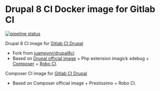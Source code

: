 # Drupal 8 CI Docker image for Gitlab CI

[![pipeline status](https://gitlab.com/mog33/drupal8ci/badges/master/pipeline.svg)](https://gitlab.com/mog33/drupal8ci/commits/master)

Drupal 8 CI image for [Gitlab CI Drupal](https://gitlab.com/mog33/gitlab-ci-drupal)

- Fork from [juampynr/drupal8ci](https://hub.docker.com/r/juampynr/drupal8ci/~/dockerfile/)
- Based on  [Drupal official image](https://hub.docker.com/_/drupal/) + Php extension imagick xdebug + [Composer](https://getcomposer.org) + [Robo CI](http://robo.li).

Composer CI image for [Gitlab CI Drupal](https://gitlab.com/mog33/gitlab-ci-drupal)

- Based on  Composer official image + Prestissimo + Robo CI.
